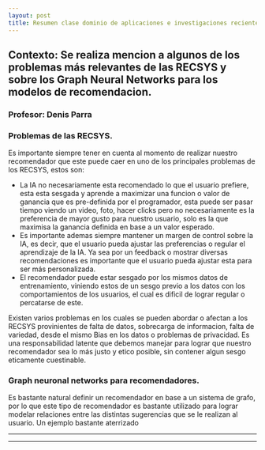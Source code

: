```yaml
---
layout: post
title: Resumen clase dominio de aplicaciones e investigaciones recientes
---
```


## Contexto: Se realiza mencion a algunos de los problemas más relevantes de las RECSYS y sobre los Graph Neural Networks para los modelos de recomendacion.
### Profesor: Denis Parra


### Problemas de las RECSYS.

Es importante siempre tener en cuenta al momento de realizar nuestro recomendador que este puede caer en uno de los principales problemas de los RECSYS, estos son:

* La IA no necesariamente esta recomendado lo que el usuario prefiere, esta esta sesgada y aprende a maximizar una funcion o valor de ganancia que es pre-definida por el programador, esta puede ser pasar tiempo viendo un video, foto, hacer clicks pero no necesariamente es la preferencia de mayor gusto para nuestro usuario, solo es la que maximisa la ganancia definida en base a un valor esperado.
* Es importante ademas siempre mantener un margen de control sobre la IA, es decir, que el usuario pueda ajustar las preferencias o regular el aprendizaje de la IA. Ya sea por un feedback o mostrar diversas recomendaciones es importante que el usuario pueda ajustar esta para ser más personalizada.
* El recomendador puede estar sesgado por los mismos datos de entrenamiento, viniendo estos de un sesgo previo a los datos con los comportamientos de los usuarios, el cual es dificil de lograr regular o percatarse de este.

Existen varios problemas en los cuales se pueden abordar o afectan a los RECSYS provinientes de falta de datos, sobrecarga de informacion, falta de variedad, desde el mismo Bias en los datos o problemas de privacidad. Es una responsabilidad latente que debemos manejar para lograr que nuestro recomendador sea lo más justo y etico posible, sin contener algun sesgo eticamente cuestinable.


### Graph neuronal networks para recomendadores.

Es bastante natural definir un recomendador en base a un sistema de grafo, por lo que este tipo de recomendador es bastante utilizado para lograr modelar relaciones entre las distintas sugerencias que se le realizan al usuario. Un ejemplo bastante aterrizado 


----
****
